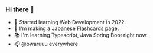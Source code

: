 ### Hi there 👋

- 🚀 Started learning Web Development in 2022.
- 🌱 I'm making a [Japanese Flashcards page](owaruuu.github.io/ReactFlashcards/).
- 📚 I'm learning Typescript, Java Spring Boot right now.
- 📫 @owaruuu everywhere

<!--
**owaruuu/owaruuu** is a ✨ _special_ ✨ repository because its `README.md` (this file) appears on your GitHub profile.

Here are some ideas to get you started:

- 🔭 I’m currently working on ...
- 🌱 I’m currently learning ...
- 👯 I’m looking to collaborate on ...
- 🤔 I’m looking for help with ...
- 💬 Ask me about ...
- 📫 How to reach me: ...
- 😄 Pronouns: ...
- ⚡ Fun fact: ...
-->
